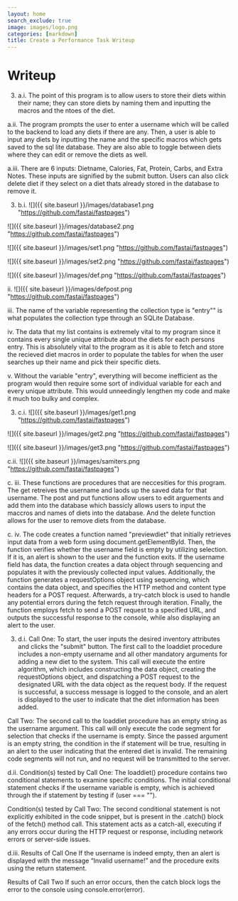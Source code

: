 ```yaml
---
layout: home
search_exclude: true
image: images/logo.png
categories: [markdown]
title: Create a Performance Task Writeup
---
```

# Writeup
3. a.i. The point of this program is to allow users to store their diets within their name; they can store diets by naming them and inputting the macros and the ntoes of the diet.

a.ii. The program prompts the user to enter a username which will be called to the backend to load any diets if there are any. Then, a user is able to input any diets by inputting the name and the specific macros which gets saved to the sql lite database. They are also able to toggle between diets where they can edit or remove the diets as well. 

a.iii. There are 6 inputs: Dietname, Calories, Fat, Protein, Carbs, and Extra Notes. These inputs are signified by the submit button. Users can also click delete diet if they select on a diet thats already stored in the database to remove it. 

3. b.i. ![]({{ site.baseurl }}/images/database1.png "https://github.com/fastai/fastpages")

![]({{ site.baseurl }}/images/database2.png "https://github.com/fastai/fastpages")
    
![]({{ site.baseurl }}/images/set1.png "https://github.com/fastai/fastpages")

![]({{ site.baseurl }}/images/set2.png "https://github.com/fastai/fastpages")

![]({{ site.baseurl }}/images/def.png "https://github.com/fastai/fastpages")

ii.
![]({{ site.baseurl }}/images/defpost.png "https://github.com/fastai/fastpages")

iii.
The name of the variable representing the collection type is "entry"" is what populates the collection type through an SQLite Database.

iv. The data that my list contains is extremely vital to my program since it contains every single unique attribute about the diets for each persons entry. This is absolutely vital to the program as it is able to fetch and store the recieved diet macros in order to populate the tables for when the user searches up their name and pick their specific diets.

v.
Without the variable "entry", everything will become inefficient as the program would then require some sort of individual variable for each and every unique attribute. This would unneedingly lengthen my code and make it much too bulky and complex.

3. c.i.
![]({{ site.baseurl }}/images/get1.png "https://github.com/fastai/fastpages")

![]({{ site.baseurl }}/images/get2.png "https://github.com/fastai/fastpages")

![]({{ site.baseurl }}/images/get3.png "https://github.com/fastai/fastpages")


c.ii.
![]({{ site.baseurl }}/images/samiters.png "https://github.com/fastai/fastpages")

c. iii. These functions are procedures that are neccesities for this program. The get retreives the username and laods up the saved data for that username. The post and put functions allow users to edit arguements and add them into the database which bassicly allows users to input the maccros and names of diets into the database. And the delete function allows for the user to remove diets from the database. 

c. iv. The code creates a function named "previewdiet" that initially retrieves input data from a web form using document.getElementById. Then, the function verifies whether the username field is empty by utilizing selection. If it is, an alert is shown to the user and the function exits. If the username field has data, the function creates a data object through sequencing and populates it with the previously collected input values. Additionally, the function generates a requestOptions object using sequencing, which contains the data object, and specifies the HTTP method and content type headers for a POST request. Afterwards, a try-catch block is used to handle any potential errors during the fetch request through iteration. Finally, the function employs fetch to send a POST request to a specified URL, and outputs the successful response to the console, while also displaying an alert to the user.

3. d.i.
Call One:
To start, the user inputs the desired inventory attributes and clicks the "submit" button. The first call to the loaddiet procedure includes a non-empty username and all other mandatory arguments for adding a new diet to the system. This call will execute the entire algorithm, which includes constructing the data object, creating the requestOptions object, and dispatching a POST request to the designated URL with the data object as the request body. If the request is successful, a success message is logged to the console, and an alert is displayed to the user to indicate that the diet information has been added.

Call Two:
The second call to the loaddiet procedure has an empty string as the username argument. This call will only execute the code segment for selection that checks if the username is empty. Since the passed argument is an empty string, the condition in the if statement will be true, resulting in an alert to the user indicating that the entered diet is invalid. The remaining code segments will not run, and no request will be transmitted to the server.

d.ii.
Condition(s) tested by Call One:
The loaddiet() procedure contains two conditional statements to examine specific conditions. The initial conditional statement checks if the username variable is empty, which is achieved through the if statement by testing if (user === "").

Condition(s) tested by Call Two:
The second conditional statement is not explicitly exhibited in the code snippet, but is present in the .catch() block of the fetch() method call. This statement acts as a catch-all, executing if any errors occur during the HTTP request or response, including network errors or server-side issues.

d.iii. Results of Call One
If the username is indeed empty, then an alert is displayed with the message “Invalid username!” and the procedure exits using the return statement.

Results of Call Two
If such an error occurs, then the catch block logs the error to the console using console.error(error).